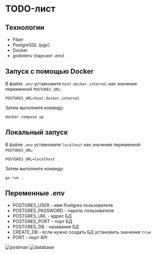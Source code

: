 # TODO-лист


## Технологии
- Fiber
- PostgreSQL (pgx)
- Docker
- godotenv (парсинг .env)


## Запуск c помощью Docker
В файле `.env` уставновите `host.docker.internal` как значение переменной `POSTGRES_URL`:
```
POSTGRES_URL=host.docker.internal
```
Затем выполните команду:
```
docker compose up
```
## Локальный запуск
В файле `.env` уставновите `localhost` как значение переменной `POSTGRES_URL`:
```
POSTGRES_URL=localhost
```
Затем выполните команду:
```
go run .
```

## Переменные .env
- POSTGRES_USER - имя Postgres пользователя
- POSTGRES_PASSWORD - пароль пользователя
- POSTGRES_URL - адрес БД
- POSTGRES_PORT - порт БД
- POSTGRES_DB - назавание БД
- CREATE_DB - если нужно создать БД установить значение `true`
- PORT - порт API

![postman](https://ibb.co/xtNcq0xy)
![database](https://ibb.co/TDSJdSdT)